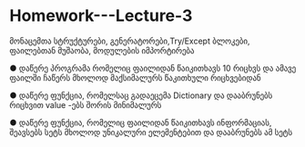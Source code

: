 # Homework---Lecture-3

მონაცემთა სტრუქტურები, გენერატორები,Try/Except ბლოკები, ფაილებთან მუშაობა, მოდულების იმპორტირება

● დაწერე პროგრამა რომელიც ფაილიდან წაიკითხავს 10 რიცხვს და ამავე ფაილში ჩაწერს მხოლოდ მაქსიმალურს წაკითხული რიცხვებიდან

● დაწერე ფუნქცია, რომელსაც გადაეცემა Dictionary და დააბრუნებს რიცხვით value -ებს შორის მინიმალურს

● დაწერე ფუნქცია, რომელიც ფაილიდან წაიკითხავს ინფორმაციას, შეავსებს სეტს მხოლოდ უნიკალური ელემენტებით და დააბრუნებს ამ სეტს
 
